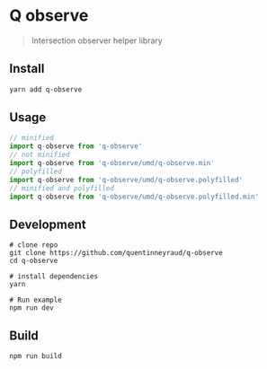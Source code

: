 # Q observe

> Intersection observer helper library

## Install

```bash
yarn add q-observe 
```

## Usage

```js
// minified
import q-observe from 'q-observe'
// not minified
import q-observe from 'q-observe/umd/q-observe.min'
// polyfilled
import q-observe from 'q-observe/umd/q-observe.polyfilled'
// minified and polyfilled
import q-observe from 'q-observe/umd/q-observe.polyfilled.min'

```

## Development

```
# clone repo
git clone https://github.com/quentinneyraud/q-observe
cd q-observe

# install dependencies
yarn

# Run example
npm run dev
```

## Build

```bash
npm run build
```
